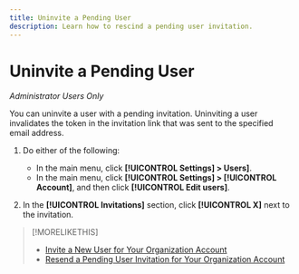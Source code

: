```yaml
---
title: Uninvite a Pending User
description: Learn how to rescind a pending user invitation.
---
```

# Uninvite a Pending User

*Administrator Users Only*

You can uninvite a user with a pending invitation. Uninviting a user invalidates the token in the invitation link that was sent to the specified email address.

1. Do either of the following:

    * In the main menu, click **[!UICONTROL Settings] > Users]**.
    * In the main menu, click **[!UICONTROL Settings] > [!UICONTROL Account]**, and then click **[!UICONTROL Edit users]**.

1. In the **[!UICONTROL Invitations]** section, click **[!UICONTROL X]** next to the invitation.

>[!MORELIKETHIS]
>
>* [Invite a New User for Your Organization Account](user-invite.md)
>* [Resend a Pending User Invitation for Your Organization Account](user-resend-invite)

<!-- >* [Edit User Permissions or Delete a User](user-edit.md) -->
